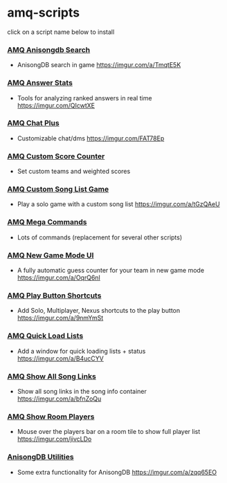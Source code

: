 # amq-scripts
click on a script name below to install

### [AMQ Anisongdb Search](https://github.com/kempanator/amq-scripts/raw/main/amqAnisongdbSearch.user.js)
- AnisongDB search in game https://imgur.com/a/TmqtE5K

### [AMQ Answer Stats](https://github.com/kempanator/amq-scripts/raw/main/amqAnswerStats.user.js)
- Tools for analyzing ranked answers in real time https://imgur.com/QIcwtXE

### [AMQ Chat Plus](https://github.com/kempanator/amq-scripts/raw/main/amqChatPlus.user.js)
- Customizable chat/dms https://imgur.com/FAT78Ep

### [AMQ Custom Score Counter](https://github.com/kempanator/amq-scripts/raw/main/amqCustomScoreCounter.user.js)
- Set custom teams and weighted scores

### [AMQ Custom Song List Game](https://github.com/kempanator/amq-scripts/raw/main/amqCustomSongListGame.user.js)
- Play a solo game with a custom song list https://imgur.com/a/tGzQAeU

### [AMQ Mega Commands](https://github.com/kempanator/amq-scripts/raw/main/amqMegaCommands.user.js)
- Lots of commands (replacement for several other scripts)

### [AMQ New Game Mode UI](https://github.com/kempanator/amq-scripts/raw/main/amqNewGameModeUI.user.js)
- A fully automatic guess counter for your team in new game mode https://imgur.com/a/OqrQ6nI

### [AMQ Play Button Shortcuts](https://github.com/kempanator/amq-scripts/raw/main/amqPlayButtonShortcuts.user.js)
- Add Solo, Multiplayer, Nexus shortcuts to the play button https://imgur.com/a/9nmYmSt

### [AMQ Quick Load Lists](https://github.com/kempanator/amq-scripts/raw/main/amqQuickLoadLists.user.js)
- Add a window for quick loading lists + status https://imgur.com/a/B4ucCYV

### [AMQ Show All Song Links](https://github.com/kempanator/amq-scripts/raw/main/amqShowAllSongLinks.user.js)
- Show all song links in the song info container https://imgur.com/a/bfnZoQu

### [AMQ Show Room Players](https://github.com/kempanator/amq-scripts/raw/main/amqShowRoomPlayers.user.js)
- Mouse over the players bar on a room tile to show full player list https://imgur.com/jivcLDo

### [AnisongDB Utilities](https://github.com/kempanator/amq-scripts/raw/main/anisongdbUtilities.user.js)
- Some extra functionality for AnisongDB https://imgur.com/a/zqq65EO
